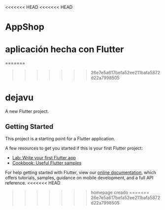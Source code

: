 <<<<<<< HEAD
<<<<<<< HEAD
# AppShop
aplicación hecha con Flutter 
=======
=======
>>>>>>> 26e7e5a617befa52ee211bafa5872d22a7998505
# dejavu

A new Flutter project.

## Getting Started

This project is a starting point for a Flutter application.

A few resources to get you started if this is your first Flutter project:

- [Lab: Write your first Flutter app](https://flutter.dev/docs/get-started/codelab)
- [Cookbook: Useful Flutter samples](https://flutter.dev/docs/cookbook)

For help getting started with Flutter, view our 
[online documentation](https://flutter.dev/docs), which offers tutorials, 
samples, guidance on mobile development, and a full API reference.
<<<<<<< HEAD
>>>>>>> homepage creado
=======
>>>>>>> 26e7e5a617befa52ee211bafa5872d22a7998505
